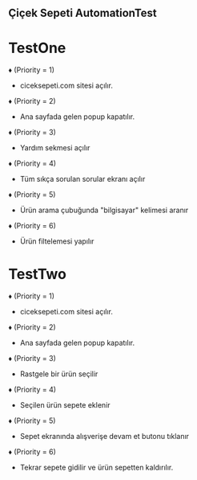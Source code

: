 ## Çiçek Sepeti AutomationTest

# TestOne

♦ (Priority = 1)
- ciceksepeti.com sitesi açılır.

♦ (Priority = 2)
- Ana sayfada gelen popup kapatılır.

♦ (Priority = 3)
- Yardım sekmesi açılır

♦ (Priority = 4)
- Tüm sıkça sorulan sorular ekranı açılır

♦ (Priority = 5)
- Ürün arama çubuğunda "bilgisayar" kelimesi aranır

♦ (Priority = 6)
- Ürün filtelemesi yapılır



# TestTwo

♦ (Priority = 1)
- ciceksepeti.com sitesi açılır.

♦ (Priority = 2)
- Ana sayfada gelen popup kapatılır.

♦ (Priority = 3)
- Rastgele bir ürün seçilir

♦ (Priority = 4)
- Seçilen ürün sepete eklenir

♦ (Priority = 5)
- Sepet ekranında alışverişe devam et butonu tıklanır

♦ (Priority = 6)
- Tekrar sepete gidilir ve ürün sepetten kaldırılır.
